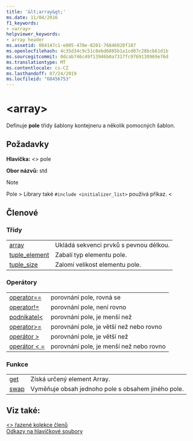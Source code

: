 ```yaml
---
title: '&lt;array&gt;'
ms.date: 11/04/2016
f1_keywords:
- <array>
helpviewer_keywords:
- array header
ms.assetid: 084147c1-e805-478e-8201-76846020f187
ms.openlocfilehash: 4c35d34c9c51c8ebd6885b1a1cd07c28bcb61d1b
ms.sourcegitcommit: 0dcab746c49f13946b0a7317fc9769130969e76d
ms.translationtype: MT
ms.contentlocale: cs-CZ
ms.lasthandoff: 07/24/2019
ms.locfileid: "68456753"
---
```

# <a name="ltarraygt"></a>&lt;array&gt;

Definuje **pole** třídy šablony kontejneru a několik pomocných šablon.

## <a name="requirements"></a>Požadavky

**Hlavička:** \<> pole

**Obor názvů:** std

> [!NOTE]
> Pole > Library také `#include <initializer_list>` používá příkaz. \<

## <a name="members"></a>Členové

### <a name="classes"></a>Třídy

|||
|-|-|
|[array](../standard-library/array-class-stl.md)|Ukládá sekvenci prvků s pevnou délkou.|
|[tuple_element](../standard-library/tuple-element-class-tuple.md)|Zabalí typ elementu pole.|
|[tuple_size](../standard-library/tuple-size-class-tuple.md)|Zalomí velikost elementu pole.|

### <a name="operators"></a>Operátory

|||
|-|-|
|[operator==](../standard-library/array-operators.md#op_eq_eq)|porovnání pole, rovná se|
|[operator!=](../standard-library/array-operators.md#op_neq)|porovnání pole, není rovno|
|[podnikatel\<](../standard-library/array-operators.md#op_lt)|porovnání pole, je menší než|
|[operator>=](../standard-library/array-operators.md#op_gt_eq)|porovnání pole, je větší než nebo rovno|
|[operátor >](../standard-library/array-operators.md#op_gt)|porovnání pole, je větší než|
|[operátor < =](../standard-library/array-operators.md#op_lt_eq)|porovnání pole, je menší než nebo rovno|

### <a name="functions"></a>Funkce

|||
|-|-|
|[get](../standard-library/array-functions.md#get)|Získá určený element Array.|
|[swap](../standard-library/array-functions.md#swap)|Vyměňuje obsah jednoho pole s obsahem jiného pole.|

## <a name="see-also"></a>Viz také:

[\<> řazené kolekce členů](../standard-library/tuple.md)\
[Odkazy na hlavičkové soubory](../standard-library/cpp-standard-library-header-files.md)
